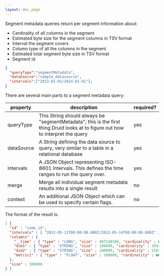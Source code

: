 ```yaml
---
layout: doc_page
---
```

Segment metadata queries return per segment information about:

* Cardinality of all columns in the segment
* Estimated byte size for the segment columns in TSV format
* Interval the segment covers
* Column type of all the columns in the segment
* Estimated total segment byte size in TSV format
* Segment id

```json
{
  "queryType":"segmentMetadata",
  "dataSource":"sample_datasource",
  "intervals":["2013-01-01/2014-01-01"],
}
```

There are several main parts to a segment metadata query:

|property|description|required?|
|--------|-----------|---------|
|queryType|This String should always be "segmentMetadata"; this is the first thing Druid looks at to figure out how to interpret the query|yes|
|dataSource|A String defining the data source to query, very similar to a table in a relational database|yes|
|intervals|A JSON Object representing ISO-8601 Intervals. This defines the time ranges to run the query over.|yes|
|merge|Merge all individual segment metadata results into a single result|no|
|context|An additional JSON Object which can be used to specify certain flags.|no|

The format of the result is:

```json
[ {
  "id" : "some_id",
  "intervals" : [ "2013-05-13T00:00:00.000Z/2013-05-14T00:00:00.000Z" ],
  "columns" : {
    "__time" : { "type" : "LONG", "size" : 407240380, "cardinality" : null },
    "dim1" : { "type" : "STRING", "size" : 100000, "cardinality" : 1944 },
    "dim2" : { "type" : "STRING", "size" : 100000, "cardinality" : 1504 },
    "metric1" : { "type" : "FLOAT", "size" : 100000, "cardinality" : null }
  },
  "size" : 300000
} ]
```
